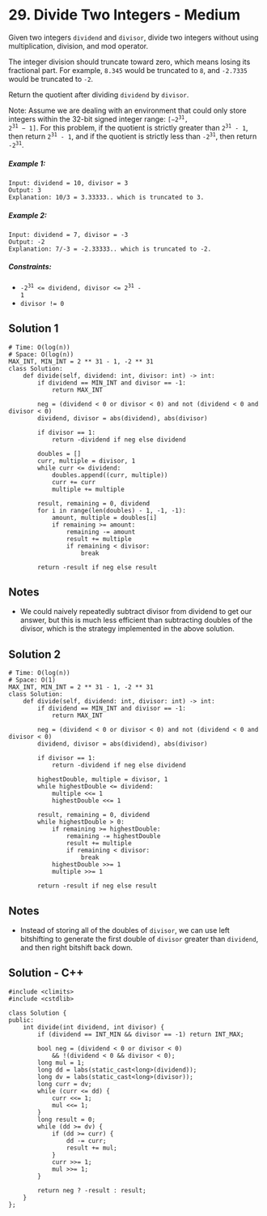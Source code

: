 # 29. Divide Two Integers - Medium

Given two integers `dividend` and `divisor`, divide two integers without using multiplication, division, and mod operator.

The integer division should truncate toward zero, which means losing its fractional part. For example, `8.345` would be truncated to `8`, and `-2.7335` would be truncated to `-2`.

Return the quotient after dividing `dividend` by `divisor`.

Note: Assume we are dealing with an environment that could only store integers within the 32-bit signed integer range: <code>[−2<sup>31</sup>, 2<sup>31</sup> − 1]</code>. For this problem, if the quotient is strictly greater than <code>2<sup>31</sup> - 1</code>, then return <code>2<sup>31</sup> - 1</code>, and if the quotient is strictly less than <code>-2<sup>31</sup></code>, then return <code>-2<sup>31</sup></code>.

##### Example 1:

```
Input: dividend = 10, divisor = 3
Output: 3
Explanation: 10/3 = 3.33333.. which is truncated to 3.
```

##### Example 2:

```
Input: dividend = 7, divisor = -3
Output: -2
Explanation: 7/-3 = -2.33333.. which is truncated to -2.
```

##### Constraints:

- <code>-2<sup>31</sup> <= dividend, divisor <= 2<sup>31</sup> - 1</code>
- `divisor != 0`

## Solution 1

```
# Time: O(log(n))
# Space: O(log(n))
MAX_INT, MIN_INT = 2 ** 31 - 1, -2 ** 31
class Solution:
    def divide(self, dividend: int, divisor: int) -> int:
        if dividend == MIN_INT and divisor == -1:
            return MAX_INT
        
        neg = (dividend < 0 or divisor < 0) and not (dividend < 0 and divisor < 0)
        dividend, divisor = abs(dividend), abs(divisor)
        
        if divisor == 1:
            return -dividend if neg else dividend
        
        doubles = []
        curr, multiple = divisor, 1
        while curr <= dividend:
            doubles.append((curr, multiple))
            curr += curr
            multiple += multiple
        
        result, remaining = 0, dividend
        for i in range(len(doubles) - 1, -1, -1):
            amount, multiple = doubles[i]
            if remaining >= amount:
                remaining -= amount
                result += multiple
                if remaining < divisor:
                    break
                    
        return -result if neg else result
```

## Notes
- We could naively repeatedly subtract divisor from dividend to get our answer, but this is much less efficient than subtracting doubles of the divisor, which is the strategy implemented in the above solution.

## Solution 2

```
# Time: O(log(n))
# Space: O(1)
MAX_INT, MIN_INT = 2 ** 31 - 1, -2 ** 31
class Solution:
    def divide(self, dividend: int, divisor: int) -> int:
        if dividend == MIN_INT and divisor == -1:
            return MAX_INT
        
        neg = (dividend < 0 or divisor < 0) and not (dividend < 0 and divisor < 0)
        dividend, divisor = abs(dividend), abs(divisor)
        
        if divisor == 1:
            return -dividend if neg else dividend
        
        highestDouble, multiple = divisor, 1
        while highestDouble <= dividend:
            multiple <<= 1
            highestDouble <<= 1
        
        result, remaining = 0, dividend
        while highestDouble > 0:
            if remaining >= highestDouble:
                remaining -= highestDouble
                result += multiple
                if remaining < divisor:
                    break
            highestDouble >>= 1
            multiple >>= 1
                    
        return -result if neg else result
```

## Notes
- Instead of storing all of the doubles of `divisor`, we can use left bitshifting to generate the first double of `divisor` greater than `dividend`, and then right bitshift back down.

## Solution - C++

```
#include <climits>
#include <cstdlib>

class Solution {
public:
    int divide(int dividend, int divisor) {
        if (dividend == INT_MIN && divisor == -1) return INT_MAX;

        bool neg = (dividend < 0 or divisor < 0) 
            && !(dividend < 0 && divisor < 0);
        long mul = 1;
        long dd = labs(static_cast<long>(dividend));
        long dv = labs(static_cast<long>(divisor));
        long curr = dv;
        while (curr <= dd) {
            curr <<= 1;
            mul <<= 1;
        }
        long result = 0;
        while (dd >= dv) {
            if (dd >= curr) {
                dd -= curr;
                result += mul;
            }
            curr >>= 1;
            mul >>= 1;
        }

        return neg ? -result : result;
    }
};
```
